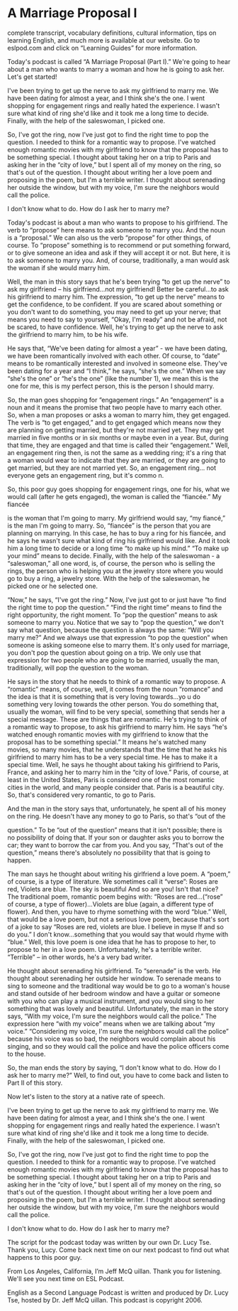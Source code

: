 # A Marriage Proposal I

complete transcript, vocabulary definitions, cultural information, tips on learning English, and much more is available at our website.  Go to eslpod.com and click on “Learning Guides” for more information. 

Today's podcast is called “A Marriage Proposal (Part I).”  We're going to hear about a man who wants to marry a woman and how he is going to ask her.  Let's get started! 

<start of story> I've been trying to get up the nerve to ask my girlfriend to marry me. We have been dating for almost a year, and I think she's the one. I went shopping for engagement rings and really hated the experience. I wasn't sure what kind of ring she'd like and it took me a long time to decide. Finally, with the help of the saleswoman, I picked one.  

So, I've got the ring, now I've just got to find the right time to pop the question. I needed to think for a romantic way to propose. I've watched enough romantic movies with  my girlfriend to know that the proposal has to be something special. I thought about taking her on a trip to Paris and asking her in the “city of love,” but I spent all of my money on the ring, so that's out of the question. I thought about writing her a love poem and proposing in the poem, but I'm a terrible writer. I thought about serenading her outside the window, but with my voice, I'm sure the neighbors would call the police.  

I don't know what to do. How do I ask her to marry me? <end of story> 

 Today's podcast is about a man who wants to propose to his girlfriend.  The verb to “propose” here means to ask someone to marry you.  And the noun is a “proposal.”  We can also us the verb “propose” for other things, of course.  To “propose” something is to recommend or put something forward, or to give someone an idea and ask if they will accept it or not.  But here, it is to ask someone to marry you.  And, of course, traditionally, a man would ask the woman if she would marry him.  

Well, the man in this story says that he's been trying “to get up the nerve” to ask my girlfriend – his girlfriend…not my girlfriend!  Better be careful…to ask his girlfriend to marry him.  The expression, “to get up the nerve” means to get the confidence, to be confident.  If you are scared about something or you don't want to do something, you may need to get up your nerve; that means you need to say to yourself, “Okay, I'm ready” and not be afraid, not be scared, to have confidence.  Well, he's trying to get up the nerve to ask the girlfriend to marry him, to be his wife.  

He says that, “We've been dating for almost a year” - we have been dating, we have been romantically involved with each other.  Of course, to “date” means to be romantically interested and involved in someone else.  They've been dating for a year and “I think,” he says, “she's the one.”  When we say “she's the one” or “he's the one” (like the number 1), we mean this is the one for me, this is my perfect person, this is the person I should marry.  

So, the man goes shopping for “engagement rings.” An “engagement” is a noun and it means the promise that two people have to marry each other. So, when a man proposes or asks a woman to marry him, they get engaged. The verb is “to get engaged,” and to get engaged which means now they are planning on getting married, but they're not married yet. They may get married in five months or in six months or maybe even in a year.  But, during that time, they are engaged and that time is called their “engagement.” Well, an engagement ring then, is not the same as a wedding ring; it's a ring that a woman would wear to indicate that they are married, or they are going to get married, but they are not married yet. So, an engagement ring… not everyone gets an engagement ring, but it's commo n.  

So, this poor guy goes shopping for engagement rings, one for his, what we would call (after he gets engaged), the woman is called the “fiancée.”  My fiancée  

 is the woman that I'm going to marry.  My girlfriend would say, “my fiancé,” is the man I'm going to marry. So, “fiancée” is the person that you are planning on marrying.  In this case, he has to buy a ring for his fiancée, and he says he wasn't sure what kind of ring his girlfriend would like.  And it took him a long time to decide or a long time “to make up his mind.”  “To make up your mind” means to decide.  Finally, with the help of the saleswoman - a “saleswoman,” all one word, is, of course, the person who is selling the rings, the person who is helping you at the jewelry store where you would go to buy a ring, a jewelry store.  With the help of the saleswoman, he picked one or he selected one.  

“Now,” he says, “I've got the ring.”  Now, I've just got to or just have “to find the right time to pop the question.”  “Find the right time” means to find the right opportunity, the right moment.  To “pop the question” means to ask someone to marry you.  Notice that we say to “pop the question,” we don't say what question, because the question is always the same: “Will you marry me?” And we always use that expression “to pop the question” when someone is asking someone else to marry them.  It's only used for marriage, you don't pop the question about going on a trip.  We only use that expression for two people who are going to be married, usually the man, traditionally, will pop the question to the woman.  

He says in the story that he needs to think of a romantic way to propose.  A “romantic” means, of course, well, it comes from the noun “romance” and the idea is that it is something that is very loving towards…yo u do something very loving towards the other person.  You do something that, usually the woman, will find to be very special, something that sends her a special message.  These are things that are romantic.  He's trying to think of a romantic way to propose, to ask his girlfriend to marry him.  He says “he's watched enough romantic movies with my girlfriend to know that the proposal has to be something special.”  It means he's watched many movies, so many movies, that he understands that the time that he asks his girlfriend to marry him has to be a very special time.  He has to make it a special time.  Well, he says he thought about taking his girlfriend to Paris, France, and asking her to marry him in the “city of love.”  Paris, of course, at least in the United States, Paris is considered one of the most romantic cities in the world, and many people consider that.  Paris is a beautiful city.  So, that's considered very romantic, to go to Paris.  

And the man in the story says that, unfortunately, he spent all of his money on the ring.  He doesn't have any money to go to Paris, so that's “out of the  

 question.” To be “out of the question” means that it isn't possible; there is no possibility of doing that.  If your son or daughter asks you to borrow the car; they want to borrow the car from you.  And you say, “That's out of the question,” means there's absolutely no possibility that that is going to happen.  

The man says he thought about writing his girlfriend a love poem.  A “poem,” of course, is a type of literature.  We sometimes call it “verse”: Roses are red, Violets are blue. The sky is beautiful And so are you! Isn't that nice?  The traditional poem, romantic poem begins with:  “Roses are red...(“rose” of course, a type of flower)...Violets are blue (again, a different type of flower).  And then, you have to rhyme something with the word “blue.”  Well, that would be a love poem, but not a serious love poem, because that's sort of a joke to say “Roses are red, violets are blue.  I believe in myse lf and so do you.”  I don't know...something that you would say that would rhyme with “blue.”  Well, this love poem is one idea that he has to propose to her, to propose to her in a love poem.  Unfortunately, he's a terrible writer.  “Terrible” – in other words, he's a very bad writer.  

He thought about serenading his girlfriend.  To “serenade” is the verb.  He thought about serenading her outside her window.  To serenade means to sing to someone and the traditional way would be to go to a woman's house and stand outside of her bedroom window and have a guitar or someone with you who can play a musical instrument, and you would sing to her something that was lovely and beautiful.  Unfortunately, the man in the story says, “With my voice, I'm sure the neighbors would call the police.”  The expression here “with my voice” means when we are talking about “my voice.”  “Considering my voice, I'm sure the neighbors would call the police” because his voice was so bad, the neighbors would complain about his singing, and so they would call the police and have the police officers come to the house.  

So, the man ends the story by saying, “I don't know what to do. How do I ask her to marry me?” Well, to find out, you have to come back and listen to Part II of this story. 

Now let's listen to the story at a native rate of speech.    

 <start of story> I've been trying to get up the nerve to ask my girlfriend to marry me. We have been dating for almost a year, and I think she's the one. I went shopping for engagement rings and really hated the experience. I wasn't sure what kind of ring she'd like and it took me a long time to decide. Finally, with the help of the saleswoman, I picked one.  

So, I've got the ring, now I've just got to find the right time to pop the question. I needed to think for a romantic way to propose. I've watched enough romantic movies with  my girlfriend to know that the proposal has to be something special. I thought about taking her on a trip to Paris and asking her in the “city of love,” but I spent all of my money on the ring, so that's out of the question. I thought about writing her a love poem and proposing in the poem, but I'm a terrible writer. I thought about serenading her outside the window, but with my voice, I'm sure the neighbors would call the police.  

I don't know what to do. How do I ask her to marry me? <end of story> 

The script for the podcast today was written by our own Dr. Lucy Tse. Thank you, Lucy.  Come back next time on our next podcast to find out what happens to this poor guy.  

From Los Angeles, California, I’m Jeff McQ uillan.  Thank you for listening.  We'll see you next time on ESL Podcast. 

English as a Second Language Podcast is written and produced by Dr. Lucy Tse, hosted by Dr. Jeff McQ uillan.  This podcast is copyright 2006.


